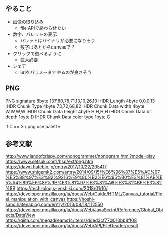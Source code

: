 ## やること
- 画像の取り込み
    - file APIで終わらせたい
- 数字、パレットの表示
    - パレットはバイナリが必要になりそう
    - 数字はあとからcanvasで？
- クリックで遊べるように
    - 拡大必要
- シェア
    - uriをパラメータでやるのが良さそう
## PNG
PNG signature 8byte
137,80,78,71,13,10,26,10
IHDR Length 4byte
0,0,0,13
IHDR Chunk Type 4byte
73,72,68,82
IHDR Chunk Data width 4byte
W,W,W,W
IHDR Chunk Data height 4byte
H,H,H,H
IHDR Chunk Data bit depth 1byte
D
IHDR Chunk Data color type 1byte
C

if C == 3 / png use palette


## 参考文献
http://www.landofcrispy.com/nonogrammer/nonogram.html?mode=play
https://www.setsuki.com/hsp/ext/png.htm
https://dawn.hateblo.jp/entry/2017/10/22/205417
https://www.shigemk2.com/entry/2014/09/15/%E6%96%87%E5%AD%97%E5%88%97%E3%82%9216%E9%80%B2%E6%95%B0%E3%81%AB%E5%A4%89%E6%8F%9B%E3%81%97%E3%81%A6%E3%81%BF%E3%82%8B
https://tech-blog.s-yoshiki.com/2018/01/10/
https://developer.mozilla.org/ja/docs/Web/Guide/HTML/Canvas_tutorial/Pixel_manipulation_with_canvas
https://hoshi-sano.hatenablog.com/entry/2013/08/18/112550
https://developer.mozilla.org/ja/docs/Web/JavaScript/Reference/Global_Objects/DataView
https://qiita.com/megadreams14/items/dded3cf770010bb8ff08
https://developer.mozilla.org/ja/docs/Web/API/FileReader/result